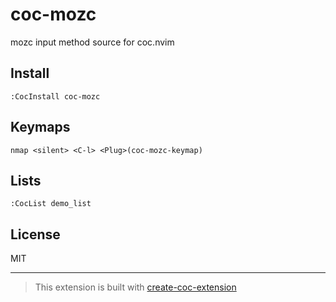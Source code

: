 # coc-mozc

mozc input method source for coc.nvim

## Install

`:CocInstall coc-mozc`

## Keymaps

`nmap <silent> <C-l> <Plug>(coc-mozc-keymap)`

## Lists

`:CocList demo_list`

## License

MIT

---

> This extension is built with [create-coc-extension](https://github.com/fannheyward/create-coc-extension)
